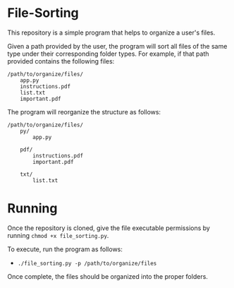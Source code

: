 # File-Sorting
This repository is a simple program that helps to organize a user's files.

Given a path provided by the user, the program will sort all files of the same type under their corresponding folder types.
For example, if that path provided contains the following files:
```
/path/to/organize/files/
    app.py
    instructions.pdf
    list.txt
    important.pdf
```

The program will reorganize the structure as follows:
```
/path/to/organize/files/
    py/
        app.py

    pdf/
        instructions.pdf
        important.pdf

    txt/
        list.txt
```

# Running
Once the repository is cloned, give the file executable permissions by running `chmod +x file_sorting.py`.

To execute, run the program as follows:
* `./file_sorting.py -p /path/to/organize/files`

Once complete, the files should be organized into the proper folders.
